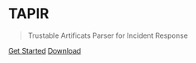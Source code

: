 # TAPIR

> Trustable Artificats Parser for Incident Response 

[Get Started](#Introduction) 
[Download](https://github.com/tap-ir/tapir/releases) 
